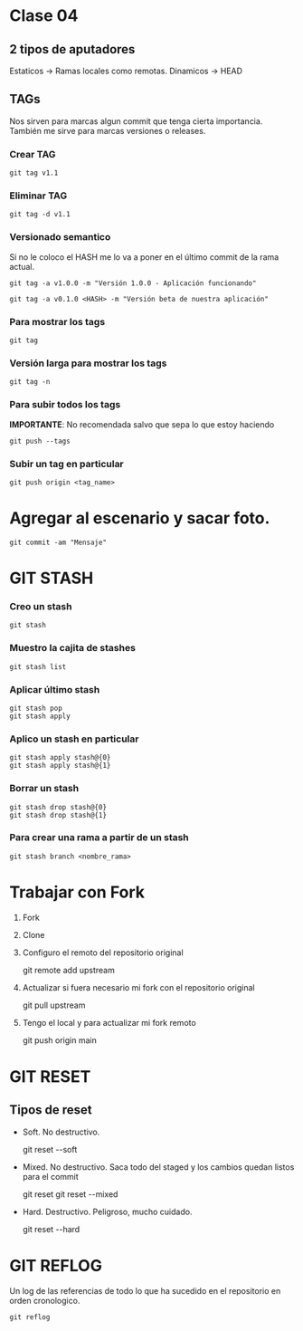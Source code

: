 # Clase 04

## 2 tipos de aputadores

Estaticos -> Ramas locales como remotas.
Dinamicos -> HEAD

## TAGs
Nos sirven para marcas algun commit que tenga cierta importancia. 
También me sirve para marcas versiones o releases.

### Crear TAG

    git tag v1.1

### Eliminar TAG

    git tag -d v1.1

### Versionado semantico
Si no le coloco el HASH me lo va a poner en el último commit de la rama actual.

    git tag -a v1.0.0 -m "Versión 1.0.0 - Aplicación funcionando"

    git tag -a v0.1.0 <HASH> -m "Versión beta de nuestra aplicación"

### Para mostrar los tags

    git tag

### Versión larga para mostrar los tags

    git tag -n

### Para subir todos los tags 
**IMPORTANTE**: No recomendada salvo que sepa lo que estoy haciendo

    git push --tags

### Subir un tag en particular

    git push origin <tag_name>

# Agregar al escenario y sacar foto.

    git commit -am "Mensaje"

# GIT STASH

### Creo un stash

    git stash

### Muestro la cajita de stashes 

    git stash list

### Aplicar último stash

    git stash pop
    git stash apply

### Aplico un stash en particular

    git stash apply stash@{0}
    git stash apply stash@{1}

### Borrar un stash

    git stash drop stash@{0}
    git stash drop stash@{1}

### Para crear una rama a partir de un stash

    git stash branch <nombre_rama>

# Trabajar con Fork

1. Fork
2. Clone
3. Configuro el remoto del repositorio original

    git remote add upstream <url-remoto>

4. Actualizar si fuera necesario mi fork con el repositorio original

    git pull upstream <rama>

5. Tengo el local y para actualizar mi fork remoto

    git push origin main

# GIT RESET

## Tipos de reset

* Soft. No destructivo.

    git reset --soft <hash>

* Mixed. No destructivo. Saca todo del staged y los cambios quedan listos para el commit

    git reset <hash>
    git reset --mixed <hash>

* Hard. Destructivo. Peligroso, mucho cuidado.

    git reset --hard <hash>

# GIT REFLOG
Un log de las referencias de todo lo que ha sucedido en el repositorio en orden cronologico.

    git reflog
